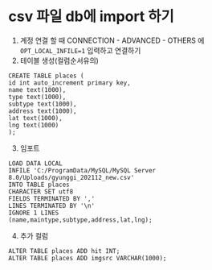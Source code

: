 # csv 파일 db에 import 하기

1. 계정 연결 할 때 CONNECTION - ADVANCED - OTHERS 에 `OPT_LOCAL_INFILE=1` 입력하고 연결하기
2. 테이블 생성(컬럼순서유의)
```mysql
CREATE TABLE places (
id int auto_increment primary key,
name text(1000),
type text(1000),
subtype text(1000),
address text(1000),
lat text(1000),
lng text(1000)
);
```
3. 임포트
```mysql
LOAD DATA LOCAL 
INFILE 'C:/ProgramData/MySQL/MySQL Server 8.0/Uploads/gyunggi_202112_new.csv'
INTO TABLE places
CHARACTER SET utf8
FIELDS TERMINATED BY ',' 
LINES TERMINATED BY '\n'
IGNORE 1 LINES
(name,maintype,subtype,address,lat,lng);
```
4. 추가 컬럼
```mysql
ALTER TABLE places ADD hit INT;
ALTER TABLE places ADD imgsrc VARCHAR(1000);
```
